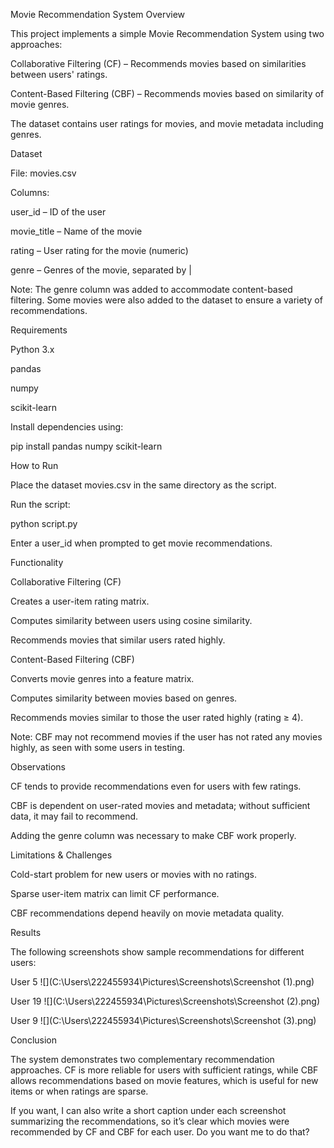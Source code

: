 Movie Recommendation System
Overview

This project implements a simple Movie Recommendation System using two approaches:

Collaborative Filtering (CF) – Recommends movies based on similarities between users' ratings.

Content-Based Filtering (CBF) – Recommends movies based on similarity of movie genres.

The dataset contains user ratings for movies, and movie metadata including genres.

Dataset

File: movies.csv

Columns:

user_id – ID of the user

movie_title – Name of the movie

rating – User rating for the movie (numeric)

genre – Genres of the movie, separated by |

Note: The genre column was added to accommodate content-based filtering. Some movies were also added to the dataset to ensure a variety of recommendations.

Requirements

Python 3.x

pandas

numpy

scikit-learn

Install dependencies using:

pip install pandas numpy scikit-learn

How to Run

Place the dataset movies.csv in the same directory as the script.

Run the script:

python script.py


Enter a user_id when prompted to get movie recommendations.

Functionality

Collaborative Filtering (CF)

Creates a user-item rating matrix.

Computes similarity between users using cosine similarity.

Recommends movies that similar users rated highly.

Content-Based Filtering (CBF)

Converts movie genres into a feature matrix.

Computes similarity between movies based on genres.

Recommends movies similar to those the user rated highly (rating ≥ 4).

Note: CBF may not recommend movies if the user has not rated any movies highly, as seen with some users in testing.

Observations

CF tends to provide recommendations even for users with few ratings.

CBF is dependent on user-rated movies and metadata; without sufficient data, it may fail to recommend.

Adding the genre column was necessary to make CBF work properly.

Limitations & Challenges

Cold-start problem for new users or movies with no ratings.

Sparse user-item matrix can limit CF performance.

CBF recommendations depend heavily on movie metadata quality.

Results

The following screenshots show sample recommendations for different users:

User 5
![](C:\Users\222455934\Pictures\Screenshots\Screenshot (1).png)

User 19
![](C:\Users\222455934\Pictures\Screenshots\Screenshot (2).png)

User 9
![](C:\Users\222455934\Pictures\Screenshots\Screenshot (3).png)

Conclusion

The system demonstrates two complementary recommendation approaches. CF is more reliable for users with sufficient ratings, while CBF allows recommendations based on movie features, which is useful for new items or when ratings are sparse.

If you want, I can also write a short caption under each screenshot summarizing the recommendations, so it’s clear which movies were recommended by CF and CBF for each user. Do you want me to do that?